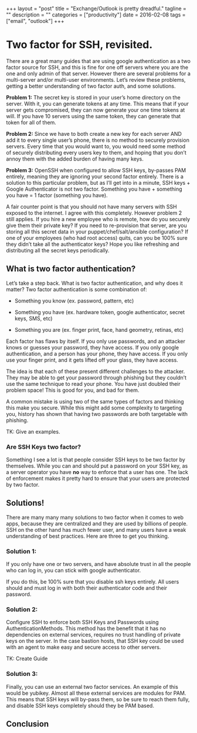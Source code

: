 +++
layout = "post"
title = "Exchange/Outlook is pretty dreadful."
tagline = ""
description = ""
categories = ["productivity"]
date = 2016-02-08
tags = ["email", "outlook"]
+++

# Two factor for SSH, revisited.

There are a great many guides that are using google authentication as a two factor source for SSH, and this is fine for one off servers where you are the one and only 
admin of that server. However there are several problems for a multi-server and/or multi-user environments. Let’s review these problems, getting a better understanding 
of two factor auth, and some solutions.

**Problem 1:** The secret key is stored in your user’s home directory on the server. With it, you can generate tokens at any time. This means that if your server gets 
compromised, they can now generate your one time tokens at will. If you have 10 servers using the same token, they can generate that token for all of them.

**Problem 2:** Since we have to both create a new key for each server AND add it to every single user’s phone, there is no method to securely provision servers. Every 
time that you would want to, you would need some method of securely distributing every users key to them, and hoping that you don’t annoy them with the added burden of 
having many keys.

**Problem 3:** OpenSSH when configured to allow SSH keys, by-passes PAM entirely, meaning they are ignoring your second factor entirely. There is a solution to this 
particular problem, but as I’ll get into in a minute, SSH keys + Google Authenticator is not two factor. Something you have + something you have = 1 factor (something 
you have).

A fair counter point is that you should not have many servers with SSH exposed to the internet. I agree with this completely. However problem 2 still applies. If you 
hire a new employee who is remote, how do you securely give them their private key? If you need to re-provision that server, are you storing all this secret data in 
your puppet/chef/salt/ansible configuration? If one of your employees (who had root access) quits, can you be 100% sure they didn’t take all the authenticator keys? 
Hope you like refreshing and distributing all the secret keys periodically.

## What is two factor authentication?

Let’s take a step back. What is two factor authentication, and why does it matter? Two factor authentication is some combination of:

* Something you know (ex. password, pattern, etc)

* Something you have (ex. hardware token, google authenticator, secret keys, SMS, etc)

* Something you are (ex. finger print, face, hand geometry, retinas, etc)

Each factor has flaws by itself. If you only use passwords, and an attacker knows or guesses your password, they have access. If you only google authentication, and a 
person has your phone, they have access. If you only use your finger print, and it gets lifted off your glass, they have access.

The idea is that each of these present different challenges to the attacker. They may be able to get your password through phishing but they couldn’t use the same 
technique to read your phone. You have just doubled their problem space! This is good for you, and bad for them.

A common mistake is using two of the same types of factors and thinking this make you secure. While this might add some complexity to targeting you, history has shown 
that having two passwords are both targetable with phishing. 

TK: Give an examples.

### Are SSH Keys two factor?

Something I see a lot is that people consider SSH keys to be two factor by themselves. While you can and should put a password on your SSH key, as a server operator you 
have **no** way to enforce that a user has one. The lack of enforcement makes it pretty hard to ensure that your users are protected by two factor.

## Solutions!

There are many many many solutions to two factor when it comes to web apps, because they are centralized and they are used by billions of people. SSH on the other hand 
has much fewer user, and many users have a weak understanding of best practices. Here are three to get you thinking.

### Solution 1:

If you only have one or two servers, and have absolute trust in all the people who can log in, you can stick with google authenticator.

If you do this, be 100% sure that you disable ssh keys entirely. All users should and must log in with both their authenticator code and their password.

### Solution 2:

Configure SSH to enforce both SSH Keys and Passwords using AuthenticationMethods. This method has the benefit that it has no dependencies on external services, requires 
no trust handling of private keys on the server. In the case bastion hosts, that SSH key could be used with an agent to make easy and secure access to other servers.

TK: Create Guide

### Solution 3:

Finally, you can use an external two factor services. An example of this would be yubikey. Almost all these external services are modules for PAM. This means that SSH 
keys will by-pass them, so be sure to reach them fully, and disable SSH keys completely should they be PAM based.

## Conclusion

